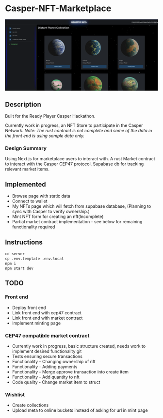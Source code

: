 # Casper-NFT-Marketplace

![](v1.1.gif)

## Description
Built for the Ready Player Casper Hackathon.

Currently work in progress, an NFT Store to participate in the Casper Network.
_Note: The rust contract is not complete and some of the data in the front end is using sample data only._ 

### Design Summary
Using Next.js for marketplace users to interact with. 
A rust Market contract to interact with the Casper CEP47 protocol.
Supabase db for tracking relevant market items.


## Implemented
- Browse page with static data
- Connect to wallet
- My NFTs page which will fetch from supabase database, (Planning to sync with Casper to verify ownership.)
- Mint NFT form for creating an nft(Incomplete)
- Partial market contract implementation - see below for remaining functionality required

## Instructions

```
cd server
cp .env.template .env.local
npm i
npm start dev
```

## TODO
### Front end
- Deploy front end
- Link front end with cep47 contract
- Link front end with market contract
- Implement minting page

### CEP47 compatible market contract
- Currently work in progress, basic structure created, needs work to implement desired functionality git 
- Tests ensuring secure transactions
- Functionality - Changing ownership of nft
- Functionality - Adding payments
- Functionality - Merge approve transaction into create item
- Functionality - Add quantity to nft
- Code quality - Change market item to struct

### Wishlist
- Create collections
- Upload meta to online buckets instead of asking for url in mint page
